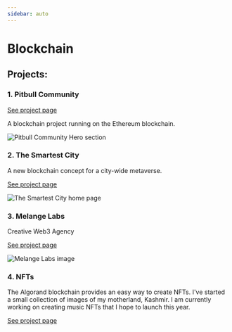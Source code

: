 ```yaml
---
sidebar: auto
---
```


# Blockchain

## Projects:

### 1. Pitbull Community

[See project page]()

A blockchain project running on the Ethereum blockchain. 

![Pitbull Community Hero section](/images/work/pitbull/pitbull-hero.png)

### 2. The Smartest City
A new blockchain concept for a city-wide metaverse.

[See project page](/work/blockchain/the-smartest-city.md)

![The Smartest City home page](/images/work/the-smartest-city/the-smartest-city.png)

### 3. Melange Labs
Creative Web3 Agency

[See project page](/work/blockchain/melange-labs.md)

![Melange Labs image](/images/work/melangelabs/mlabs-ecosystem.png)

### 4. NFTs
The Algorand blockchain provides an easy way to create NFTs.  I've started a small collection of images of my motherland, Kashmir.  I am currently working on creating music NFTs that I hope to launch this year.

[See project page](/work/blockchain/NFTs.md)

